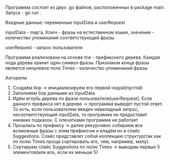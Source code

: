 Программа состоит из двух .go файлов, расположенных в package main. Запуск - go run .

Входные данные: переменные inputData и userRequest

inputData - map'а. Ключ - фразы на естественном языке, значение - количество упоминаний соответствующей фразы

userRequest - запрос пользователя

Программа реализована на основе trie - префиксного дерева. Каждая нода дерева хранит один символ фразы. Признаком конца фразы является ненулевое поле Times - количество упоминаний фразы

Алгоритм:
1) Создаём бор -> инициализируем его первой нодой(пустой)
2) Заполняем бор данными из inputData
3) Идём вглубь дерева по фразе пользователя(userRequest). Если данного префикса нет в дереве ->  программа выведет пустой ответ. То есть, если пользователем введен невалидный запрос, несоответствующий inputData, то программа не предоставит никаких подказок. С опечатками программа не работает
4) Прошлись по префиксу -> далее рекурсивно собираем все возможные фразы с этим префиксом и кладём их в слайс Suggestions. Слайс представлет собой коллекцию структур(так как по полю Times проще сортировать его, чем, например, мапу).
5) Сортируем слайc Suggestions по полю Times -> выводим первые 5 элементов(или все, если их меньше 5)
